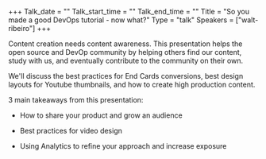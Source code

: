 +++
Talk_date = ""
Talk_start_time = ""
Talk_end_time = ""
Title = "So you made a good DevOps tutorial - now what?"
Type = "talk"
Speakers = ["walt-ribeiro"]
+++


Content creation needs content awareness. This presentation helps the open source and DevOp community by helping others find our content, study with us, and eventually contribute to the community on their own.

We'll discuss the best practices for End Cards conversions, best design layouts for Youtube thumbnails, and how to create high production content.

3 main takeaways from this presentation:

- How to share your product and grow an audience

- Best practices for video design

- Using Analytics to refine your approach and increase exposure
